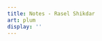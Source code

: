 ```yaml
---
title: Notes - Rasel Shikdar
art: plum
display: ''
---
```


<SubNav />

<ListPosts only-date type="note" />
